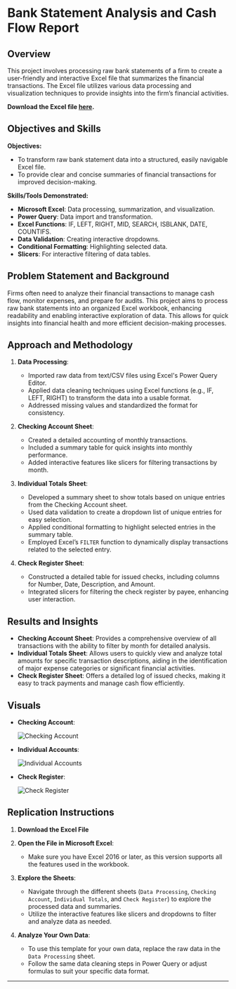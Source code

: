 # Bank Statement Analysis and Cash Flow Report

## Overview

This project involves processing raw bank statements of a firm to create a user-friendly and interactive Excel file that summarizes the financial transactions. The Excel file utilizes various data processing and visualization techniques to provide insights into the firm’s financial activities.

**Download the Excel file [here](https://github.com/AsherGeorgy/My-Portfolio/raw/refs/heads/main/Microsoft%20Excel/assets/Cash%20Flow%20Report.xlsx).**

## Objectives and Skills

**Objectives:**
- To transform raw bank statement data into a structured, easily navigable Excel file.
- To provide clear and concise summaries of financial transactions for improved decision-making.

**Skills/Tools Demonstrated:**
- **Microsoft Excel**: Data processing, summarization, and visualization.
- **Power Query**: Data import and transformation.
- **Excel Functions**: IF, LEFT, RIGHT, MID, SEARCH, ISBLANK, DATE, COUNTIFS.
- **Data Validation**: Creating interactive dropdowns.
- **Conditional Formatting**: Highlighting selected data.
- **Slicers**: For interactive filtering of data tables.

## Problem Statement and Background

Firms often need to analyze their financial transactions to manage cash flow, monitor expenses, and prepare for audits. This project aims to process raw bank statements into an organized Excel workbook, enhancing readability and enabling interactive exploration of data. This allows for quick insights into financial health and more efficient decision-making processes.

## Approach and Methodology

1. **Data Processing**:
   - Imported raw data from text/CSV files using Excel's Power Query Editor.
   - Applied data cleaning techniques using Excel functions (e.g., IF, LEFT, RIGHT) to transform the data into a usable format.
   - Addressed missing values and standardized the format for consistency.

2. **Checking Account Sheet**:
   - Created a detailed accounting of monthly transactions.
   - Included a summary table for quick insights into monthly performance.
   - Added interactive features like slicers for filtering transactions by month.

3. **Individual Totals Sheet**:
   - Developed a summary sheet to show totals based on unique entries from the Checking Account sheet.
   - Used data validation to create a dropdown list of unique entries for easy selection.
   - Applied conditional formatting to highlight selected entries in the summary table.
   - Employed Excel’s `FILTER` function to dynamically display transactions related to the selected entry.

4. **Check Register Sheet**:
   - Constructed a detailed table for issued checks, including columns for Number, Date, Description, and Amount.
   - Integrated slicers for filtering the check register by payee, enhancing user interaction.

## Results and Insights

- **Checking Account Sheet**: Provides a comprehensive overview of all transactions with the ability to filter by month for detailed analysis.
- **Individual Totals Sheet**: Allows users to quickly view and analyze total amounts for specific transaction descriptions, aiding in the identification of major expense categories or significant financial activities.
- **Check Register Sheet**: Offers a detailed log of issued checks, making it easy to track payments and manage cash flow efficiently.

## Visuals

- **Checking Account**:
  
  ![Checking Account](assets/Checking_Account.png)
  
- **Individual Accounts**:
  
  ![Individual Accounts](assets/Individual_Accounts.png)
  
- **Check Register**:
  
  ![Check Register](assets/Check_Register.png)

## Replication Instructions

1. **Download the Excel File**

2. **Open the File in Microsoft Excel**:
   - Make sure you have Excel 2016 or later, as this version supports all the features used in the workbook.

3. **Explore the Sheets**:
   - Navigate through the different sheets (`Data Processing`, `Checking Account`, `Individual Totals`, and `Check Register`) to explore the processed data and summaries.
   - Utilize the interactive features like slicers and dropdowns to filter and analyze data as needed.

4. **Analyze Your Own Data**:
   - To use this template for your own data, replace the raw data in the `Data Processing` sheet.
   - Follow the same data cleaning steps in Power Query or adjust formulas to suit your specific data format.

---


